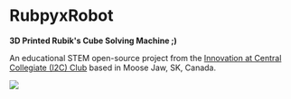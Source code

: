 # RubpyxRobot
**3D Printed Rubik's Cube Solving Machine ;)**

An educational STEM open-source project from the [Innovation at Central Collegiate (I2C) Club](https://schools.prairiesouth.ca/centralcollegiate/) based in Moose Jaw, SK, Canada.

<img src="./images/finish_solve.gif">

